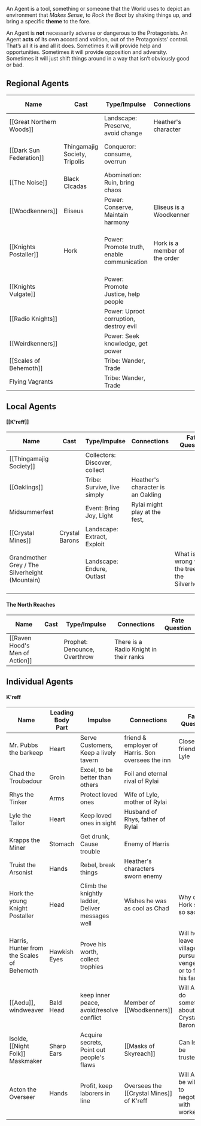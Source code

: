 An Agent is a tool, something or someone that the World uses to depict an environment that _Makes Sense_, to _Rock the Boat_ by shaking things up, and bring a specific **theme** to the fore.

An Agent is **not** necessarily adverse or dangerous to the Protagonists. An Agent **acts** of its own accord and volition, out of the Protagonists’ control. That’s all it is and all it does. Sometimes it will provide help and opportunities. Sometimes it will provide opposition and adversity. Sometimes it will just shift things around in a way that isn’t obviously good or bad.


## **Regional Agents**

| Name                     | Cast                          | Type/Impulse                               | Connections                   | Fate Question                                              |
| ------------------------ | ----------------------------- | ------------------------------------------ | ----------------------------- | ---------------------------------------------------------- |
| [[Great Northern Woods]] |                               | Landscape: Preserve, avoid change          | Heather's character           |                                                            |
| [[Dark Sun Federation]]  | Thingamajig Society, Tripolis | Conqueror: consume, overrun                |                               | Will the Federation invade Skyreach?                       |
| [[The Noise]]            | Black CIcadas                 | Abomination: Ruin, bring chaos             |                               | What is the Noise?                                         |
| [[Woodkenners]]          | Eliseus                       | Power: Conserve, Maintain harmony          | Eliseus is a Woodkenner       | What are the woodkenners hiding?                           |
| [[Knights Postaller]]    | Hork                          | Power: Promote truth, enable communication | Hork is a member of the order | Why are some knights being commanded to leave their posts? |
| [[Knights Vulgate]]      |                               | Power: Promote Justice, help people        |                               |                                                            |
| [[Radio Knights]]        |                               | Power: Uproot corruption, destroy evil     |                               |                                                            |
| [[Weirdkenners]]         |                               | Power: Seek knowledge, get power           |                               |                                                            |
| [[Scales of Behemoth]]   |                               | Tribe: Wander, Trade                       |                               |                                                            |
| Flying Vagrants          |                               | Tribe: Wander, Trade                       |                               |                                                            |


## **Local Agents**
#### [[K'reff]]

| Name                                           | Cast           | Type/Impulse                  | Connections                       | Fate Question                                     |
| ---------------------------------------------- | -------------- | ----------------------------- | --------------------------------- | ------------------------------------------------- |
| [[Thingamajig Society]]                        |                | Collectors: Discover, collect |                                   |                                                   |
| [[Oaklings]]                                   |                | Tribe: Survive, live simply   | Heather's character is an Oakling |                                                   |
| Midsummerfest                                  |                | Event: Bring Joy, Light       | Rylai might play at the fest,     |                                                   |
| [[Crystal Mines]]                              | Crystal Barons | Landscape: Extract, Exploit   |                                   |                                                   |
| Grandmother Grey / The Silverheight (Mountain) |                | Landscape: Endure, Outlast    |                                   | What is wrong with the trees on the Silverheight? |
|                                                |                |                               |                                   |                                                   |
|                                                |                |                               |                                   |                                                   |
#### The North Reaches

| Name                           | Cast | Type/Impulse                 | Connections                            | Fate Question |
| ------------------------------ | ---- | ---------------------------- | -------------------------------------- | ------------- |
| [[Raven Hood's Men of Action]] |      | Prophet: Denounce, Overthrow | There is a Radio Knight in their ranks |               |


## **Individual Agents**
#### K'reff

| Name                                       | Leading Body Part | Impulse                                          | Connections                                       | Fate Question                                                            |
| ------------------------------------------ | ----------------- | ------------------------------------------------ | ------------------------------------------------- | ------------------------------------------------------------------------ |
| Mr. Pubbs the barkeep                      | Heart             | Serve Customers, Keep a lively tavern            | friend & employer of Harris. Son oversees the inn | Close friend of Lyle                                                     |
| Chad the Troubadour                        | Groin             | Excel, to be better than others                  | Foil and eternal rival of Rylai                   |                                                                          |
| Rhys the Tinker                            | Arms              | Protect loved ones                               | Wife of Lyle, mother of Rylai                     |                                                                          |
| Lyle the Tailor                            | Heart             | Keep loved ones in sight                         | Husband of Rhys, father of Rylai                  |                                                                          |
| Krapps the Miner                           | Stomach           | Get drunk, Cause trouble                         | Enemy of Harris                                   |                                                                          |
| Truist the Arsonist                        | Hands             | Rebel, break things                              | Heather's characters sworn enemy                  |                                                                          |
| Hork the young Knight Postaller            | Head              | Climb the knightly ladder, Deliver messages well | Wishes he was as cool as Chad                     | Why does Hork seem so sad?                                               |
| Harris, Hunter from the Scales of Behemoth | Hawkish Eyes      | Prove his worth, collect trophies                |                                                   | Will he leave the village in pursuit of vengeance or to find his family? |
| [[Aedu]], windweaver                       | Bald Head         | keep inner peace, avoid/resolve conflict         | Member of [[Woodkenners]]                         | Will Aedu do something about the Crystal Barons?                         |
| Isolde, [[Night Folk]] Maskmaker           | Sharp Ears        | Acquire secrets, Point out people's flaws        | [[Masks of Skyreach]]                             | Can Isolde be trusted?                                                   |
| Acton the  Overseer                        | Hands             | Profit, keep laborers in line                    | Oversees the [[Crystal Mines]] of K'reff          | Will Acton be willing to negotiate with workers?                         |
|                                            |                   |                                                  |                                                   |                                                                          |

